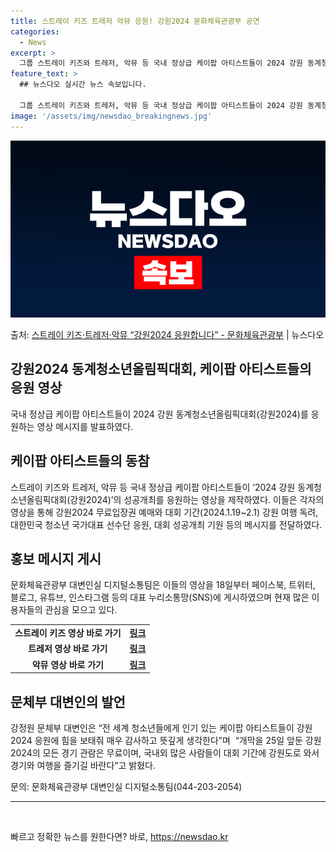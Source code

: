 ```yaml
---
title: 스트레이 키즈 트레저 악뮤 응원! 강원2024 문화체육관광부 공연
categories:
  - News
excerpt: >
  그룹 스트레이 키즈와 트레저, 악뮤 등 국내 정상급 케이팝 아티스트들이 2024 강원 동계청소년올림픽대회(강…
feature_text: >
  ## 뉴스다오 실시간 뉴스 속보입니다.

  그룹 스트레이 키즈와 트레저, 악뮤 등 국내 정상급 케이팝 아티스트들이 2024 강원 동계청소년올림픽대회(강…
image: '/assets/img/newsdao_breakingnews.jpg'
---
```


![뉴스다오 속보](/assets/img/newsdao_breakingnews.jpg)

<p>출처: <a href="https://newsdao.kr/2878" rel="dofollow">스트레이 키즈·트레저·악뮤 “강원2024 응원합니다” - 문화체육관광부</a> | 뉴스다오</p>

<h2>강원2024 동계청소년올림픽대회, 케이팝 아티스트들의 응원 영상</h2>

<p data-ke-size="size16">국내 정상급 케이팝 아티스트들이 2024 강원 동계청소년올림픽대회(강원2024)를 응원하는 영상 메시지를 발표하였다.</p>

<h2 data-ke-size="size26">케이팝 아티스트들의 동참</h2>

<p data-ke-size="size16">스트레이 키즈와 트레저, 악뮤 등 국내 정상급 케이팝 아티스트들이 ‘2024 강원 동계청소년올림픽대회(강원2024)’의 성공개최를 응원하는 영상을 제작하였다. 이들은 각자의 영상을 통해 강원2024 무료입장권 예매와 대회 기간(2024.1.19~2.1) 강원 여행 독려, 대한민국 청소년 국가대표 선수단 응원, 대회 성공개최 기원 등의 메시지를 전달하였다.</p>

<h2 data-ke-size="size26">홍보 메시지 게시</h2>

<p data-ke-size="size16">문화체육관광부 대변인실 디지털소통팀은 이들의 영상을 18일부터 페이스북, 트위터, 블로그, 유튜브, 인스타그램 등의 대표 누리소통망(SNS)에 게시하였으며 현재 많은 이용자들의 관심을 모으고 있다.</p>

<table>
    <tr>
        <td style="text-align: center; height: 17px;"><b>스트레이 키즈 영상 바로 가기</b></td>
        <td style="text-align: center; height: 17px;"><b><a href="https://www.instagram.com/p/C0-xV44pW4Q/">링크</a></b></td>
    </tr>
    <tr>
        <td style="text-align: center; height: 17px;"><b>트레저 영상 바로 가기</b></td>
        <td style="text-align: center; height: 17px;"><b><a href="https://youtu.be/uNkgQWAUNFA?si=tb3-eCWqtHajwJE3">링크</a></b></td>
    </tr>
    <tr>
        <td style="text-align: center; height: 17px;"><b>악뮤 영상 바로 가기</b></td>
        <td style="text-align: center; height: 17px;"><b><a href="https://fb.watch/p4D40THwrm/?mibextid=9R9pXO">링크</a></b></td>
    </tr>
</table>

<h2 data-ke-size="size26">문체부 대변인의 발언</h2>

<p data-ke-size="size16">강정원 문체부 대변인은 “전 세계 청소년들에게 인기 있는 케이팝 아티스트들이 강원2024 응원에 힘을 보태줘 매우 감사하고 뜻깊게 생각한다”며  “개막을 25일 앞둔 강원2024의 모든 경기 관람은 무료이며, 국내외 많은 사람들이 대회 기간에 강원도로 와서 경기와 여행을 즐기길 바란다”고 밝혔다.</p>

<p data-ke-size="size16">문의: 문화체육관광부 대변인실 디지털소통팀(044-203-2054)</p>

<hr />

<p data-ke-size="size16">&nbsp;</p>
 

빠르고 정확한 뉴스를 원한다면? 바로, <a href="https://newsdao.kr" rel="dofollow">https://newsdao.kr</a>


    
